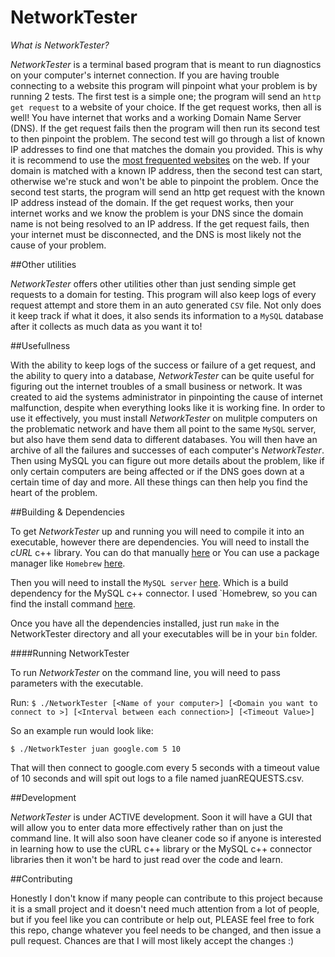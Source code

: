 # NetworkTester

*What is NetworkTester?*

*NetworkTester* is a terminal based program that is meant to run diagnostics on your computer's internet connection. 
If you are having trouble connecting to a website this program will pinpoint what your problem is by running 2 tests.
The first test is a simple one; the program will send an `http get request` to a website of your choice.
If the get request works, then all is well! You have internet that works and a working Domain Name Server (DNS).
If the get request fails then the program will then run its second test to then pinpoint the problem.
The second test will go through a list of known IP addresses to find one that matches the domain you provided.
This is why it is recommend to use the [most frequented websites](https://en.wikipedia.org/wiki/List_of_most_popular_websites) on the web.
If your domain is matched with a known IP address, then the second test can start, otherwise we're stuck and won't be able to pinpoint the problem.
Once the second test starts, the program will send an http get request with the known IP address instead of the domain.
If the get request works, then your internet works and we know the problem is your DNS since the domain name is not being resolved to an IP address.
If the get request fails, then your internet must be disconnected, and the DNS is most likely not the cause of your problem.

##Other utilities

*NetworkTester* offers other utilities other than just sending simple get requests to a domain for testing.
This program will also keep logs of every request attempt and store them in an auto generated `CSV` file.
Not only does it keep track if what it does, it also sends its information to a `MySQL` database after it collects as much data as you want it to!

##Usefullness

With the ability to keep logs of the success or failure of a get request, and the ability to query into a database, *NetworkTester*
can be quite useful for figuring out the internet troubles of a small business or network. It was created to aid the systems administrator in
pinpointing the cause of internet malfunction, despite when everything looks like it is working fine.
In order to use it effectively, you must install *NetworkTester* on mulitple computers on the problematic network and have them all point
to the same `MySQL` server, but also have them send data to different databases. You will then have an archive of all the failures and
successes of each computer's *NetworkTester*. Then using MySQL you can figure out more details about the problem, like if only certain computers
are being affected or if the DNS goes down at a certain time of day and more. All these things can then help you find the heart of the problem.


##Building & Dependencies

To get *NetworkTester* up and running you will need to compile it into an executable, however there are dependencies. 
You will need to install the *cURL* c++ library. You can do that manually [here](http://curl.haxx.se/download.html) or
You can use a package manager like `Homebrew` [here](http://brewformulas.org/Curl). 

Then you will need to install the `MySQL server` [here](https://dev.mysql.com/downloads/mysql/). Which is a build dependency for
the MySQL c++ connector. I used `Homebrew, so you can find the install command [here](http://brewformulas.org/MysqlConnectorCxx).

Once you have all the dependencies installed, just run `make` in the NetworkTester directory and all your executables will be in your `bin` folder.

####Running NetworkTester

To run *NetworkTester* on the command line, you will need to pass parameters with the executable. 

Run: `$ ./NetworkTester [<Name of your computer>] [<Domain you want to connect to >] [<Interval between each connection>] [<Timeout Value>]`

So an example run would look like:

`$ ./NetworkTester juan google.com 5 10`

That will then connect to google.com every 5 seconds with a timeout value of 10 seconds and will spit out logs to a file named juanREQUESTS.csv. 

##Development

*NetworkTester* is under ACTIVE development. Soon it will have a GUI that will allow you to enter data more effectively rather
than on just the command line. It will also soon have cleaner code so if anyone is interested in learning how to use the cURL c++ library or
the MySQL c++ connector libraries then it won't be hard to just read over the code and learn. 

##Contributing

Honestly I don't know if many people can contribute to this project because it is a small project and it doesn't need much attention
from a lot of people, but if you feel like you can contribute or help out, PLEASE feel free to fork this repo, change whatever you feel needs
to be changed, and then issue a pull request. Chances are that I will most likely accept the changes :)

